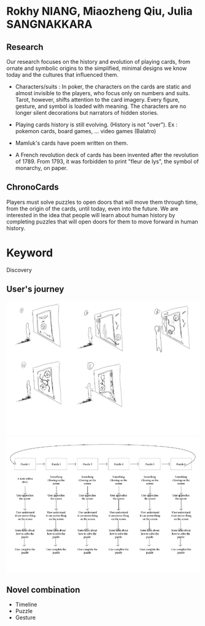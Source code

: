 # Rokhy NIANG, Miaozheng Qiu, Julia SANGNAKKARA

## Research
Our research focuses on the history and evolution of playing cards, from ornate and symbolic origins to the simplified, minimal designs we know today and the cultures that influenced them.

- Characters/suits : In poker, the characters on the cards are static and almost invisible to the players, who focus only on numbers and suits. Tarot, however, shifts attention to the card imagery. Every figure, gesture, and symbol is loaded with meaning. The characters are no longer silent decorations but narrators of hidden stories.

- Playing cards history is still evolving. (History is not "over"). Ex : pokemon cards, board games, ... video games (Balatro)

- Mamluk's cards have poem written on them.

- A French revolution deck of cards has been invented after the revolution of 1789. From 1793, it was forbidden to print "fleur de lys", the symbol of monarchy, on paper. 



## ChronoCards
Players must solve puzzles to open doors that will move them through time, from the origin of the cards, until today, even into the future. We are interested in the idea that people will learn about human history by completing puzzles that will open doors for them to move forward in human history.

# Keyword
Discovery

## User's journey
![storyboard](./images/未命名作品%204.png)
![journey map](./images/user_journey_v1.jpg)

## Novel combination
- Timeline
- Puzzle
- Gesture